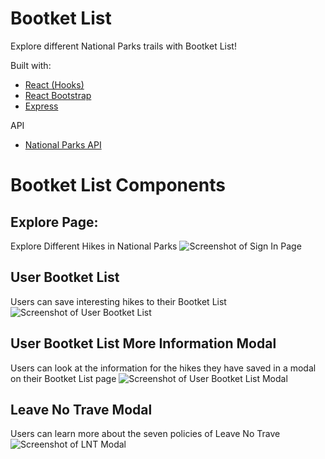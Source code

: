 # Bootket List
Explore different National Parks trails with Bootket List!

Built with:
* [React (Hooks)](https://reactjs.org/)
* [React Bootstrap](https://react-bootstrap.github.io/)
* [Express](https://expressjs.com/)

API
* [National Parks API](https://www.nps.gov/subjects/developer/index.htm)


Bootket List Components
=============

## Explore Page:<br>
Explore Different Hikes in National Parks
![Screenshot of Sign In Page](https://github.com/grsc0529/bootket_list/blob/main/screenshots/Screen%20Shot%202021-04-07%20at%2010.20.08%20AM.png)

## User Bootket List<br>
Users can save interesting hikes to their Bootket List
![Screenshot of User Bootket List](https://github.com/grsc0529/bootket_list/blob/main/screenshots/Screen%20Shot%202021-04-07%20at%2010.20.43%20AM.png)

## User Bootket List More Information Modal<br>
Users can look at the information for the hikes they have saved in a modal on their Bootket List page
![Screenshot of User Bootket List Modal](https://github.com/grsc0529/bootket_list/blob/main/screenshots/Screen%20Shot%202021-04-07%20at%2010.20.58%20AM.png)

## Leave No Trave Modal
Users can learn more about the seven policies of Leave No Trave
![Screenshot of LNT Modal](https://github.com/grsc0529/bootket_list/blob/main/screenshots/Screen%20Shot%202021-04-07%20at%2010.20.29%20AM.png)
